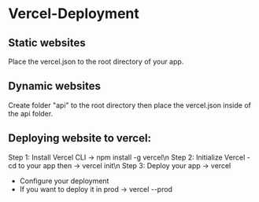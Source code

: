 # Vercel-Deployment

## Static websites
Place the vercel.json to the root directory of your app.

## Dynamic websites
Create folder "api" to the root directory then place the vercel.json inside of the api folder.

## Deploying website to vercel:
Step 1: Install Vercel CLI -> npm install -g vercel\n
Step 2: Initialize Vercel - cd to your app then -> vercel init\n
Step 3: Deploy your app -> vercel
  - Configure your deployment
  - If you want to deploy it in prod -> vercel --prod
